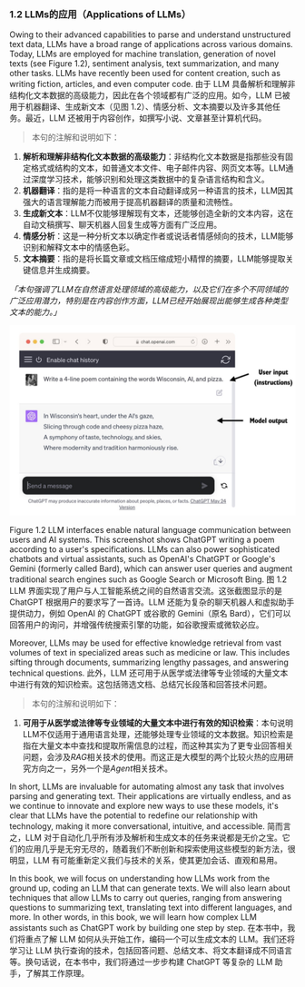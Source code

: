 ### 1.2 LLMs的应用（Applications of LLMs）

Owing to their advanced capabilities to parse and understand unstructured text data, LLMs have a broad range of applications across various domains. Today, LLMs are employed for machine translation, generation of novel texts (see Figure 1.2), sentiment analysis, text summarization, and many other tasks. LLMs have recently been used for content creation, such as writing fiction, articles, and even computer code.
由于 LLM 具备解析和理解非结构化文本数据的高级能力，因此在各个领域都有广泛的应用。如今，LLM 已被用于机器翻译、生成新文本（见图 1.2）、情感分析、文本摘要以及许多其他任务。最近，LLM 还被用于内容创作，如撰写小说、文章甚至计算机代码。

> 本句的注解和说明如下：
1. **解析和理解非结构化文本数据的高级能力**：非结构化文本数据是指那些没有固定格式或结构的文本，如普通文本文件、电子邮件内容、网页文本等。LLM通过深度学习技术，能够识别和处理这类数据中的复杂语言结构和含义。
2. **机器翻译**：指的是将一种语言的文本自动翻译成另一种语言的技术，LLM因其强大的语言理解能力而被用于提高机器翻译的质量和流畅性。
3. **生成新文本**：LLM不仅能够理解现有文本，还能够创造全新的文本内容，这在自动文稿撰写、聊天机器人回复生成等方面有广泛应用。
4. **情感分析**：这是一种分析文本以确定作者或说话者情感倾向的技术，LLM能够识别和解释文本中的情感色彩。
5. **文本摘要**：指的是将长篇文章或文档压缩成短小精悍的摘要，LLM能够提取关键信息并生成摘要。

*「本句强调了LLM在自然语言处理领域的高级能力，以及它们在多个不同领域的广泛应用潜力，特别是在内容创作方面，LLM已经开始展现出能够生成各种类型文本的能力。」*


![](../img/fig-1-2.jpg "LLM 交互式生成界面")

Figure 1.2 LLM interfaces enable natural language communication between users and AI systems. This screenshot shows ChatGPT writing a poem according to a user's specifications. LLMs can also power sophisticated chatbots and virtual assistants, such as OpenAI's ChatGPT or Google's Gemini (formerly called Bard), which can answer user queries and augment traditional search engines such as Google
Search or Microsoft Bing.
图 1.2 LLM 界面实现了用户与人工智能系统之间的自然语言交流。这张截图显示的是 ChatGPT 根据用户的要求写了一首诗。LLM 还能为复杂的聊天机器人和虚拟助手提供动力，例如 OpenAI 的 ChatGPT 或谷歌的 Gemini（原名 Bard），它们可以回答用户的询问，并增强传统搜索引擎的功能，如谷歌搜索或微软必应。


Moreover, LLMs may be used for effective knowledge retrieval from vast volumes of text in specialized areas such as medicine or law. This includes sifting through documents, summarizing lengthy passages, and answering technical questions.
此外，LLM 还可用于从医学或法律等专业领域的大量文本中进行有效的知识检索。这包括筛选文档、总结冗长段落和回答技术问题。

> 本句的注解和说明如下：
1. **可用于从医学或法律等专业领域的大量文本中进行有效的知识检索**：本句说明LLM不仅适用于通用语言处理，还能够处理专业领域的文本数据。知识检索是指在大量文本中查找和提取所需信息的过程，而这种其实为了更专业回答相关问题，会涉及*RAG*相关技术的使用。而这正是大模型的两个比较火热的应用研究方向之一，另外一个是*Agent*相关技术。

In short, LLMs are invaluable for automating almost any task that involves parsing and generating text. Their applications are virtually endless, and as we continue to innovate and explore new ways to use these models, it's clear that LLMs have the potential to redefine our relationship with technology, making it more conversational, intuitive, and accessible.
简而言之，LLM 对于自动化几乎所有涉及解析和生成文本的任务来说都是无价之宝。它们的应用几乎是无穷无尽的，随着我们不断创新和探索使用这些模型的新方法，很明显，LLM 有可能重新定义我们与技术的关系，使其更加会话、直观和易用。


In this book, we will focus on understanding how LLMs work from the ground up, coding an LLM that can generate texts. We will also learn about techniques that allow LLMs to carry out queries, ranging from answering questions to summarizing text, translating text into different languages, and more. In other words, in this book, we will learn how complex LLM assistants such as ChatGPT work by building one step by step.
在本书中，我们将重点了解 LLM 如何从头开始工作，编码一个可以生成文本的 LLM。我们还将学习让 LLM 执行查询的技术，包括回答问题、总结文本、将文本翻译成不同语言等。换句话说，在本书中，我们将通过一步步构建 ChatGPT 等复杂的 LLM 助手，了解其工作原理。
